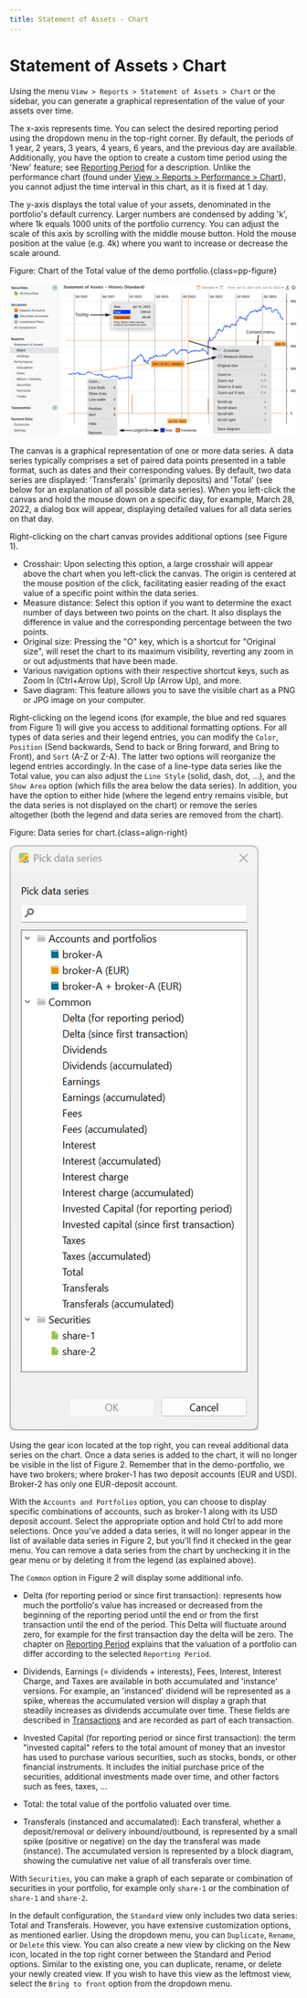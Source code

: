 ```yaml
---
title: Statement of Assets - Chart
---
```

# Statement of Assets &rsaquo; Chart

Using the menu `View > Reports > Statement of Assets > Chart` or the sidebar, you can generate a graphical representation of the value of your assets over time.

The x-axis represents time. You can select the desired reporting period using the dropdown menu in the top-right corner. By default, the periods of 1 year, 2 years, 3 years, 4 years, 6 years, and the previous day are available. Additionally, you have the option to create a custom time period using the 'New' feature; see [Reporting Period](../../../../concepts/reporting-period.md) for a description. Unlike the performance chart (found under [View > Reports > Performance > Chart](../performance/performance-chart.md)), you cannot adjust the time interval in this chart, as it is fixed at 1 day.

The y-axis displays the total value of your assets, denominated in the portfolio's default currency. Larger numbers are condensed by adding 'k', where 1k equals 1000 units of the portfolio currency. You can adjust the scale of this axis by scrolling with the middle mouse button. Hold the mouse position at the value (e.g. 4k) where you want to increase or decrease the scale around.

Figure: Chart of the Total value of the demo portfolio.{class=pp-figure}

![](./images/sb-reports-chart.svg)

The canvas is a graphical representation of one or more data series. A data series typically comprises a set of paired data points presented in a table format, such as dates and their corresponding values. By default, two data series are displayed: 'Transferals' (primarily deposits) and 'Total' (see below for an explanation of all possible data series). When you left-click the canvas and hold the mouse down on a specific day, for example, March 28, 2022, a dialog box will appear, displaying detailed values for all data series on that day.

Right-clicking on the chart canvas provides additional options (see Figure 1).

- Crosshair: Upon selecting this option, a large crosshair will appear above the chart when you left-click the canvas. The origin is centered at the mouse position of the click, facilitating easier reading of the exact value of a specific point within the data series.
- Measure distance: Select this option if you want to determine the exact number of days between two points on the chart. It also displays the difference in value and the corresponding percentage between the two points.
- Original size: Pressing the "O" key, which is a shortcut for "Original size", will reset the chart to its maximum visibility, reverting any zoom in or out adjustments that have been made.
- Various navigation options with their respective shortcut keys, such as Zoom In (Ctrl+Arrow Up), Scroll Up (Arrow Up), and more.
- Save diagram: This feature allows you to save the visible chart as a PNG or JPG image on your computer.

Right-clicking on the legend icons (for example, the blue and red squares from Figure 1) will give you access to additional formatting options. For all types of data series and their legend entries, you can modify the `Color`, `Position` (Send backwards, Send to back or Bring forward, and Bring to Front), and `Sort` (A-Z or Z-A). The latter two options will reorganize the legend entries accordingly. In the case of a line-type data series like the Total value, you can also adjust the `Line Style` (solid, dash, dot, ...), and the `Show Area` option (which fills the area below the data series). In addition, you have the option to either hide (where the legend entry remains visible, but the data series is not displayed on the chart) or remove the series altogether (both the legend and data series are removed from the chart). 

Figure: Data series for chart.{class=align-right}

![](./images/sb-reports-chart-gear-add-dataseries.png)

Using the gear icon located at the top right, you can reveal additional data series on the chart. Once a data series is added to the chart, it will no longer be visible in the list of Figure 2. Remember that in the demo-portfolio, we have two brokers; where broker-1 has two deposit accounts (EUR and USD). Broker-2 has only one EUR-deposit account. 

With the `Accounts and Portfolios` option, you can choose to display specific combinations of accounts, such as broker-1 along with its USD deposit account. Select the appropriate option and hold Ctrl to add more selections. Once you've added a data series, it will no longer appear in the list of available data series in Figure 2, but you'll find it checked in the gear menu. You can remove a data series from the chart by unchecking it in the gear menu or by deleting it from the legend (as explained above).

The `Common` option in Figure 2 will display some additional info.

- Delta (for reporting period or since first transaction): represents how much the portfolio's value has increased or decreased from the beginning of the reporting period until the end or from the first transaction until the end of the period. This Delta will fluctuate around zero, for example for the first transaction day the delta will be zero. The chapter on [Reporting Period](../../../../concepts/reporting-period.md) explains that the valuation of a portfolio can differ according to the selected `Reporting Period`.

- Dividends, Earnings (= dividends + interests), Fees, Interest, Interest Charge, and Taxes are available in both accumulated and 'instance' versions. For example, an 'instanced' dividend will be represented as a spike, whereas the accumulated version will display a graph that steadily increases as dividends accumulate over time. These fields are described in [Transactions](../../../transaction/index.md) and are recorded as part of each transaction.

- Invested Capital (for reporting period or since first transaction): the term "invested capital" refers to the total amount of money that an investor has used to purchase various securities, such as stocks, bonds, or other financial instruments. It includes the initial purchase price of the securities, additional investments made over time, and other factors such as fees, taxes, ...

- Total: the total value of the portfolio valuated over time.

- Transferals (instanced and accumalated): Each transferal, whether a deposit/removal or delivery inbound/outbound, is represented by a small spike (positive or negative) on the day the transferal was made (instance). The accumulated version is represented by a block diagram, showing the cumulative net value of all transferals over time.

With `Securities`, you can make a graph of each separate or combination of securities in your portfolio, for example only `share-1` or the combination of `share-1` and `share-2`.

In the default configuration, the `Standard` view only includes two data series: Total and Transferals. However, you have extensive customization options, as mentioned earlier. Using the dropdown menu, you can `Duplicate`, `Rename`, or `Delete` this view. You can also create a new view by clicking on the New icon, located in the top right corner between the Standard and Period options. Similar to the existing one, you can duplicate, rename, or delete your newly created view. If you wish to have this view as the leftmost view, select the `Bring to front` option from the dropdown menu.








